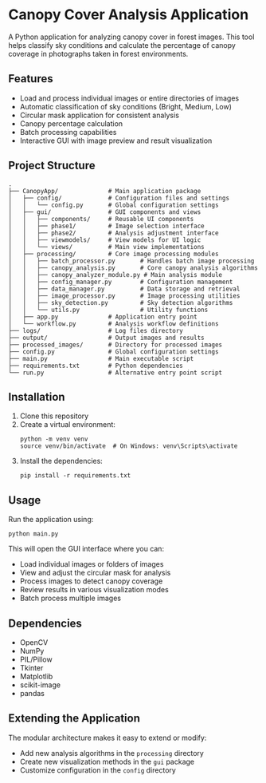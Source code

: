 # Canopy Cover Analysis Application

A Python application for analyzing canopy cover in forest images. This tool helps classify sky conditions and calculate the percentage of canopy coverage in photographs taken in forest environments.

## Features

- Load and process individual images or entire directories of images
- Automatic classification of sky conditions (Bright, Medium, Low)
- Circular mask application for consistent analysis
- Canopy percentage calculation
- Batch processing capabilities
- Interactive GUI with image preview and result visualization

## Project Structure

```
.
├── CanopyApp/              # Main application package
│   ├── config/             # Configuration files and settings
│   │   └── config.py       # Global configuration settings
│   ├── gui/                # GUI components and views
│   │   ├── components/     # Reusable UI components
│   │   ├── phase1/         # Image selection interface
│   │   ├── phase2/         # Analysis adjustment interface
│   │   ├── viewmodels/     # View models for UI logic
│   │   └── views/          # Main view implementations
│   ├── processing/         # Core image processing modules
│   │   ├── batch_processor.py       # Handles batch image processing
│   │   ├── canopy_analysis.py       # Core canopy analysis algorithms
│   │   ├── canopy_analyzer_module.py # Main analysis module
│   │   ├── config_manager.py        # Configuration management
│   │   ├── data_manager.py          # Data storage and retrieval
│   │   ├── image_processor.py       # Image processing utilities
│   │   ├── sky_detection.py         # Sky detection algorithms
│   │   └── utils.py                 # Utility functions
│   ├── app.py              # Application entry point
│   └── workflow.py         # Analysis workflow definitions
├── logs/                   # Log files directory
├── output/                 # Output images and results
├── processed_images/       # Directory for processed images
├── config.py               # Global configuration settings
├── main.py                 # Main executable script
├── requirements.txt        # Python dependencies
└── run.py                  # Alternative entry point script
```

## Installation

1. Clone this repository
2. Create a virtual environment:
   ```
   python -m venv venv
   source venv/bin/activate  # On Windows: venv\Scripts\activate
   ```
3. Install the dependencies:
   ```
   pip install -r requirements.txt
   ```

## Usage

Run the application using:

```
python main.py
```

This will open the GUI interface where you can:
- Load individual images or folders of images
- View and adjust the circular mask for analysis
- Process images to detect canopy coverage
- Review results in various visualization modes
- Batch process multiple images

## Dependencies

- OpenCV
- NumPy
- PIL/Pillow
- Tkinter
- Matplotlib
- scikit-image
- pandas

## Extending the Application

The modular architecture makes it easy to extend or modify:

- Add new analysis algorithms in the `processing` directory
- Create new visualization methods in the `gui` package
- Customize configuration in the `config` directory 